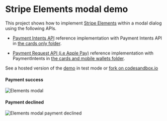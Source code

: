 # Stripe Elements modal demo

This project shows how to implement [Stripe Elements](https://stripe.com/payments/elements) within a modal dialog using the following APIs.

- [Payment Intents API](https://stripe.com/docs/payments/payment-intents/quickstart#automatic-confirmation-flow) reference implementation with Payment Intents API in [the cards only folder](cards-only).

- [Payment Request API (i.e Apple Pay)](https://stripe.com/docs/stripe-js/elements/payment-request-button) reference implementation with PaymentIntents in [the cards and mobile wallets folder](cards-and-mobile-wallets).

See a hosted version of the [demo](https://9qmxf.sse.codesandbox.io/) in test mode or [fork on codesandbox.io](https://codesandbox.io/s/stripe-payment-form-modal-9qmxf)



#### Payment success

![Elements modal](cards-and-mobile-wallets/payment-request-3d-secure.gif)

#### Payment declined

![Elements modal payment declined](cards-and-mobile-wallets/payment-request-3d-secure-fail.gif)
